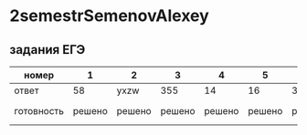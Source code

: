 # 2semestrSemenovAlexey

## задания ЕГЭ

|номер|1|2|3|4|5|6|7|8|9|10|11|12|13|14|15|16|17|18|19|20|21|22|23|24|25|26|27|28|
|------|------|------|------|------|------|------|------|------|------|------|------|------|------|------|------|------|------|------|------|------|------|------|------|------|------|------|------|------|
|ответ|58|yxzw|355|14|16|38|98|2961|2241|45|||21||||||64|32,63|62||||||||
|готовность|решено|решено|решено|решено|решено|решено|решено|решено|решено|решено|не решено|не решено|решено|не решено|не решено|не решено|не решено|не решено|решено|решено|решено|не решено|не решено|решено|решено|решено|не решено|не решено|
